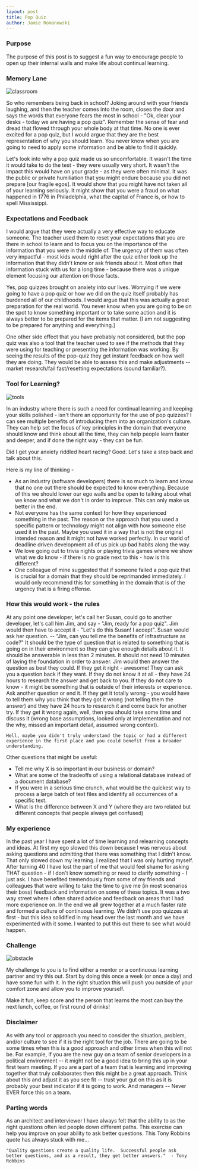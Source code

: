 ```yaml
---
layout: post
title: Pop Quiz
author: Jamie Romanowski
---
```


### Purpose
The purpose of this post is to suggest a fun way to encourage people to open up their internal walls and make life about continual learning.

### Memory Lane

![classroom](/assets/images/Blog/classroom.jpg)

So who remembers being back in school?   Joking around with your friends laughing, and then the teacher comes into the room, closes the door and says the words that everyone fears the most in school - "Ok, clear your desks - today we are having a pop quiz".  Remember the sense of fear and dread that flowed through your whole body at that time.  No one is ever excited for a pop quiz, but I would argue that they are the best representation of why you should learn.   You never know when you are going to need to apply some information and be able to find it quickly.

Let's look into why a pop quiz made us so uncomfortable.  It wasn't the time it would take to do the test - they were usually very short.   It wasn't the impact this would have on your grade - as they were often minimal.   It was the public or private humiliation that you might endure because you did not prepare [our fragile egos].  It would show that you might have not taken all of your learning seriously.  It might show that you were a fraud on what happened in 1776 in Philadelphia, what the capital of France is, or how to spell Mississippi.

### Expectations and Feedback
I would argue that they were actually a very effective way to educate someone.  The teacher used them to reset your expectations that you are there in school to learn and to focus you on the importance of the information that you were in the middle of.  The urgency of them was often very impactful - most kids would right after the quiz either look up the information that they didn't know or ask friends about it.   Most often that information stuck with us for a long time - because there was a unique element focusing our attention on those facts.

Yes, pop quizzes brought on anxiety into our lives.   Worrying if we were going to have a pop quiz or how we did on the quiz itself probably has burdened all of our childhoods.  I would argue that this was actually a great preparation for the real world.  You never know when you are going to be on the spot to know something important or to take some action and it is always better to be prepared for the items that matter.  [I am not suggesting to be prepared for anything and everything.]

One other side effect that you have probably not considered, but the pop quiz was also a tool that the teacher used to see if the methods that they were using for teaching or presenting the information was working.   By seeing the results of the pop-quiz they get instant feedback on how well they are doing.   They would be able to assess this and make adjustments -- market research/fail fast/resetting expectations (sound familiar?).

### Tool for Learning?

![tools](/assets/images/Blog/tools.jpg)

In an industry where there is such a need for continual learning and keeping your skills polished - isn't there an opportunity for the use of pop quizzes?  I can see multiple benefits of introducing them into an organization's culture. They can help set the focus of key principles in the domain that everyone should know and think about all the time, they can help people learn faster and deeper, and if done the right way - they can be fun.

Did I get your anxiety riddled heart racing?  Good.  Let's take a step back and talk about this.

Here is my line of thinking -

- As an industry (software developers) there is so much to learn and know that no one out there should be expected to know everything.   Because of this we should lower our ego walls and be open to talking about what we know and what we don't in order to improve.  This can only make us better in the end.
- Not everyone has the same context for how they experienced something in the past.  The reason or the approach that you used a specific pattern or technology might not align with how someone else used it in the past.  Maybe you used it in a way that is not the original intended reason and it might not have worked perfectly.   In our world of deadline driven development all of us pick up bad habits along the way.
- We love going out to trivia nights or playing trivia games where we show what we do know - if there is no grade next to this - how is this different?
- One colleague of mine suggested that if someone failed a pop quiz that is crucial for a domain that they should be reprimanded immediately.  I would only recommend this for something in the domain that is of the urgency that is a firing offense.

### How this would work - the rules

  At any point one developer, let's call her Susan, could go to another developer, let's call him Jim, and say - "Jim, ready for a pop quiz".
  Jim would then have to accept it - "Let's do this Susan! I accept".
  Susan would ask her question.  -- "Jim, can you tell me the benefits of infrastructure as code?"
    It should be the type of question that is related to something that is going on in their environment so they can give enough details about it.
    It should be answerable in less than 2 minutes.
    It should not need 10 minutes of laying the foundation in order to answer.
Jim would then answer the question as best they could.
    If they get it right - awesome!  They can ask you a question back if they want.
    If they do not know it at all - they have 24 hours to research the answer and get back to you.
    If they do not care to know - it might be something that is outside of their interests or experience.  Ask another question or end it.
    If they get it totally wrong - you would have to tell them why you think that they got it wrong (not telling them the answer) and they have 24 hours to research it and come back for another try.
    If they get it wrong again, well, then you should take some time and discuss it (wrong base assumptions, looked only at implementation and not the why, missed an important detail, assumed wrong context).

    Hell, maybe you didn't truly understand the topic or had a different experience in the first place and you could benefit from a broader understanding.

Other questions that might be useful:

- Tell me why X is so important in our business or domain?
- What are some of the tradeoffs of using a relational database instead of a document database?
- If you were in a serious time crunch, what would be the quickest way to process a large batch of text files and identify all occurrences of a specific text.
- What is the difference between X and Y (where they are two related but different concepts that people always get confused)

### My experience
In the past year I have spent a lot of time learning and relearning concepts and ideas.  At first my ego slowed this down because I was nervous about asking questions and admitting that there was something that I didn't know.   That only slowed down my learning.  I realized that I was only hurting myself.  After turning 40 I have lost the part of me that would feel shame for asking THAT question - if I don't know something or need to clarify something - I just ask.  I have benefited tremendously from some of my friends and colleagues that were willing to take the time to give me (in most scenarios their boss) feedback and information on some of these topics.  It was a two way street where I often shared advice and feedback on areas that I had more experience on.   In the end we all grew together at a much faster rate and formed a culture of continuous learning.   We didn't use pop quizzes at first - but this idea solidified in my head over the last month and we have experimented with it some.  I wanted to put this out there to see what would happen.

### Challenge

![obstacle](/assets/images/Blog/obstacle.jpg)

My challenge to you is to find either a mentor or a continuous learning partner and try this out.  Start by doing this once a week (or once a day) and have some fun with it.  In the right situation this will push you outside of your comfort zone and allow you to improve yourself.

Make it fun, keep score and the person that learns the most can buy the next lunch, coffee, or first round of drinks!

### Disclaimer
As with any tool or approach you need to consider the situation, problem, and/or culture to see if it is the right tool for the job.   There are going to be some times when this is a good approach and other times when this will not be.  For example, if you are the new guy on a team of senior developers in a political environment -- it might not be a good idea to bring this up in your first team meeting.  If you are a part of a team that is learning and improving together that truly collaborates then this might be a great approach.  Think about this and adjust it as you see fit -- trust your gut on this as it is probably your best indicator if it is going to work.  And managers -- Never EVER force this on a team.

### Parting words
As an architect and interviewer I have always felt that the ability to as the right questions often led people down different paths.  This exercise can help you improve on your ability to ask better questions.  This Tony Robbins quote has always stuck with me...

    "Quality questions create a quality life.  Successful people ask better questions, and as a result, they get better answers."  - Tony Robbins
